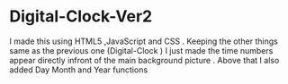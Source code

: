 # Digital-Clock-Ver2
I made this using HTML5 ,JavaScript and CSS . Keeping the other things same as the previous one (Digital-Clock ) I just made the time numbers appear directly infront of the main background picture . Above that I also added Day Month and Year functions

